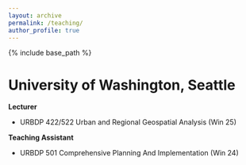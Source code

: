 ```yaml
---
layout: archive
permalink: /teaching/
author_profile: true
---
```

{% include base_path %}

# University of Washington, Seattle
**Lecturer**    
* URBDP 422/522 Urban and Regional Geospatial Analysis (Win 25)

**Teaching Assistant**
* URBDP 501 Comprehensive Planning And Implementation (Win 24)
